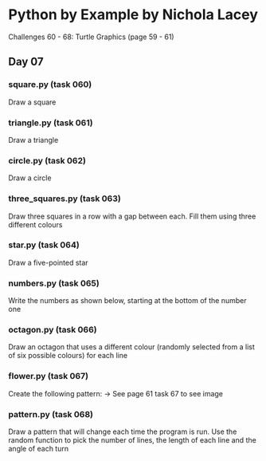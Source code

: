 # **Python by Example by Nichola Lacey**
Challenges 60 - 68: Turtle Graphics (page 59 - 61)

## **Day 07**
### **square.py (task 060)**
Draw a square

### **triangle.py (task 061)**
Draw a triangle

### **circle.py (task 062)**
Draw a circle

### **three_squares.py (task 063)**
Draw three squares in a row with a gap between each. Fill them using three different colours

### **star.py (task 064)**
Draw a five-pointed star

### **numbers.py (task 065)**
Write the numbers as shown below, starting at the bottom of the number one

### **octagon.py (task 066)**
Draw an octagon that uses a different colour (randomly selected from a list of six possible colours) for each line

### **flower.py** (task 067)
Create the following pattern: -> See page 61 task 67 to see image

### **pattern.py** (task 068)
Draw a pattern that will change each time the program is run. Use the random function to pick the number of lines, the length of each line and the angle of each turn
